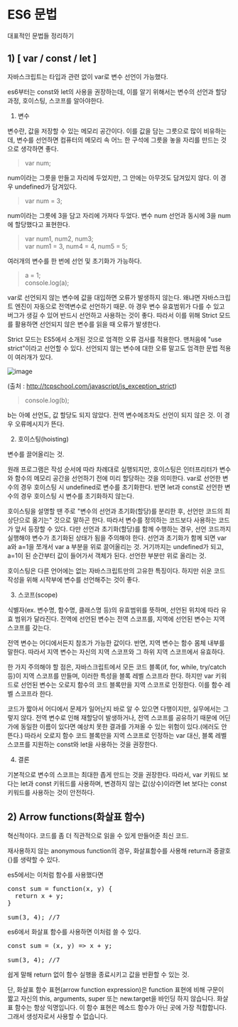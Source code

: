 # ES6 문법

대표적인 문법들 정리하기

## 1) [ var / const / let ]

자바스크립트는 타입과 관련 없이 var로 변수 선언이 가능했다. 

es6부터는 const와 let의 사용을 권장하는데, 이를 알기 위해서는 변수의 선언과 할당 과정, 호이스팅, 스코프를 알아야한다.

1. 변수

변수란, 값을 저장할 수 있는 메모리 공간이다. 이를 값을 담는 그릇으로 많이 비유하는데, 변수를 선언하면 컴퓨터의 메모리 속 어느 한 구석에 그릇을 놓을 자리를 만드는 것으로 생각하면 좋다.

> var num;

num이라는 그릇을 만들고 자리에 두었지만, 그 안에는 아무것도 담겨있지 않다. 이 경우 undefined가 담겨있다.

> var num = 3;

num이라는 그릇에 3을 담고 자리에 가져다 두었다. 변수 num 선언과 동시에 3을 num에 할당했다고 표현한다.

> var num1, num2, num3;
<br> var num1 = 3, num4 = 4, num5 = 5;

여러개의 변수를 한 번에 선언 및 초기화가 가능하다.

> a = 1; <br>
console.log(a);

var로 선언되지 않는 변수에 값을 대입하면 오류가 발생하지 않는다. 왜냐면 자바스크립트 엔진이 자동으로 전역변수로 선언하기 때문. 아 경우 변수 유효범위가 다를 수 있고 버그가 생길 수 있어 반드시 선언하고 사용하는 것이 좋다. 따라서 이를 위해 Strict 모드를 활용하면 선언되지 않은 변수를 읽을 때 오류가 발생한다.

Strict 모드는 ES5에서 소개된 것으로 엄격한 오류 검사를 적용한다. 맨처음에 "use strict"이라고 선언할 수 있다. 선언되지 않는 변수에 대한 오류 말고도 엄격한 문법 적용이 여러개가 있다.

![image](https://user-images.githubusercontent.com/75053256/141066897-aba94f4d-0c83-439e-8149-37eef226bded.png)

(출처 : http://tcpschool.com/javascript/js_exception_strict)

> console.log(b);

b는 아예 선언도, 값 할당도 되지 않았다. 전역 변수에조차도 선언이 되지 않은 것. 이 경우 오류메시지가 뜬다.


2. 호이스팅(hoisting)

변수를 끌어올리는 것.

원래 프로그램은 작성 순서에 따라 차례대로 실행되지만, 호이스팅은 인터프리터가 변수와 함수의 메모리 공간을 선언하기 전에 미리 할당하는 것을 의미한다.
var로 선언한 변수의 경우 호이스팅 시 undefined로 변수를 초기화한다. 반면 let과 const로 선언한 변수의 경우 호이스팅 시 변수를 초기화하지 않는다.

호이스팅을 설명할 땐 주로 "변수의 선언과 초기화(할당)를 분리한 후, 선언만 코드의 최상단으로 옮기는" 것으로 말하곤 한다. 따라서 변수를 정의하는 코드보다 사용하는 코드가 앞서 등장할 수 있다. 다만 선언과 초기화(할당)를 함께 수행하는 경우, 선언 코드까지 실행해야 변수가 초기화된 상태가 됨을 주의해야 한다. 선언과 초기화가 함께 되면 var a와 a=1을 쪼개서 var a 부분을 위로 끌어올리는 것. 거기까지는 undefined가 되고, a=1이 된 순간부터 값이 들어가서 객체가 된다. 선언한 부분만 위로 올리는 것.

호이스팅은 다른 언어에는 없는 자바스크립트만의 고유한 특징이다. 하지만 쉬운 코드 작성을 위해 시작부에 변수를 선언해주는 것이 좋다.

3. 스코프(scope)

식별자(ex. 변수명, 함수명, 클래스명 등)의 유효범위를 뜻하며, 선언된 위치에 따라 유효 범위가 달라진다. 전역에 선언된 변수는 전역 스코프를, 지역에 선언된 변수는 지역 스코프를 갖는다.

전역 변수는 어디에서든지 참조가 가능한 값이다. 반면, 지역 변수는 함수 몸체 내부를 말한다. 따라서 지역 변수는 자신의 지역 스코프와 그 하위 지역 스코프에서 유효하다.

한 가지 주의해야 할 점은, 자바스크립트에서 모든 코드 블록(if, for, while, try/catch 등)이 지역 스코프를 만들며, 이러한 특성을 블록 레벨 스코프라 한다. 하지만 var 키워드로 선언된 변수는 오로지 함수의 코드 블록만을 지역 스코프로 인정한다. 이를 함수 레벨 스코프라 한다.

코드가 짧아서 어디에서 문제가 일어난지 바로 알 수 있으면 다행이지만, 실무에서는 그렇지 않다. 전역 변수로 인해 재할당이 발생하거나, 전역 스코프를 공유하기 때문에 어딘가에 동일한 이름이 있다면 예상치 못한 결과를 가져올 수 있는 위험이 있다.(에러도 안뜬다.) 따라서 오로지 함수 코드 블록만을 지역 스코프로 인정하는 var 대신, 블록 레벨 스코프를 지원하는 const와 let을 사용하는 것을 권장한다.


4. 결론

기본적으로 변수의 스코프는 최대한 좁게 만드는 것을 권장한다. 따라서, var 키워드 보다는 let과 const 키워드를 사용하며, 변경하지 않는 값(상수)이라면 let 보다는 const 키워드를 사용하는 것이 안전하다.


## 2) Arrow functions(화살표 함수)

혁신적이다. 코드를 좀 더 직관적으로 읽을 수 있게 만들어준 최신 코드.

재사용하지 않는 anonymous function의 경우, 화살표함수를 사용해 return과 중괄호{}를 생략할 수 있다.

es5에서는 이처럼 함수를 사용했다면
<pre>
const sum = function(x, y) { 
  return x + y; 
} 

sum(3, 4); //7
</pre>

es6에서 화살표 함수를 사용하면 이처럼 쓸 수 있다.
<pre>
const sum = (x, y) => x + y;

sum(3, 4); //7
</pre>

쉽게 말해 return 없이 함수 실행을 종료시키고 값을 반환할 수 있는 것.

단, 화살표 함수 표현(arrow function expression)은 function 표현에 비해 구문이 짧고 자신의 this, arguments, super 또는 new.target을 바인딩 하지 않습니다. 화살표 함수는 항상 익명입니다. 이 함수 표현은 메소드 함수가 아닌 곳에 가장 적합합니다. 그래서 생성자로서 사용할 수 없습니다.